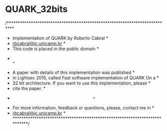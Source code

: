 # QUARK_32bits

/***************************************************************************
 *   Implementation of QUARK by Roberto Cabral                             *
 *   rbcabral@ic.unicamp.br  						   *
 *   This code is placed in the public domain                              *
 *                                                                         *
 *   A paper with details of this implementation was published             *
 *   in Lightsec  2015, called Fast software implementation of QUARK On a  * 
 *   32 bit architecture. If you want to use this implementation, please   *
 *   cite the paper.           						   *
 *  									   *
 *   For more information, feedback or questions, please, contact me in    *
 *   rbcabral@ic.unicamp.br						   *
 ***************************************************************************/
